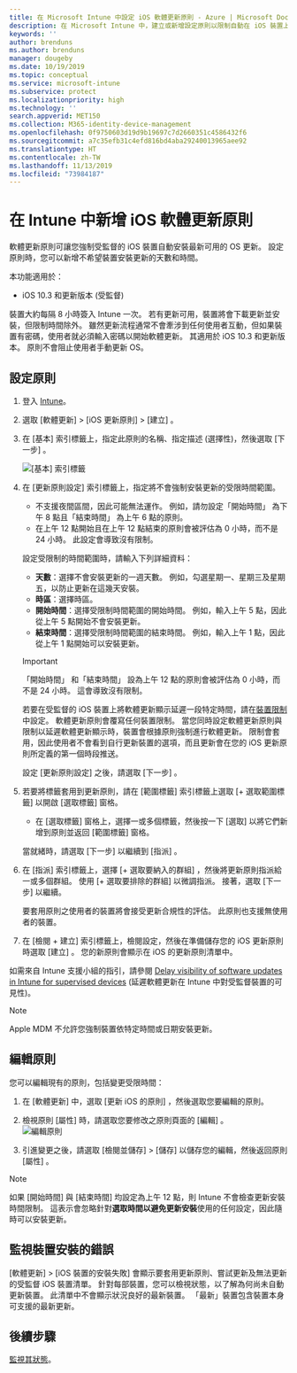 ```yaml
---
title: 在 Microsoft Intune 中設定 iOS 軟體更新原則 - Azure | Microsoft Docs
description: 在 Microsoft Intune 中，建立或新增設定原則以限制自動在 iOS 裝置上安裝軟體更新的時間。 您可以選擇未安裝更新的日期與時間。 您也可以將此原則指派給群組、使用者或裝置，並檢查是否有任何安裝失敗。
keywords: ''
author: brenduns
ms.author: brenduns
manager: dougeby
ms.date: 10/19/2019
ms.topic: conceptual
ms.service: microsoft-intune
ms.subservice: protect
ms.localizationpriority: high
ms.technology: ''
search.appverid: MET150
ms.collection: M365-identity-device-management
ms.openlocfilehash: 0f9750603d19d9b19697c7d2660351c4586432f6
ms.sourcegitcommit: a7c35efb31c4efd816bd4aba29240013965aee92
ms.translationtype: HT
ms.contentlocale: zh-TW
ms.lasthandoff: 11/13/2019
ms.locfileid: "73984187"
---
```

# <a name="add-ios-software-update-policies-in-intune"></a>在 Intune 中新增 iOS 軟體更新原則

軟體更新原則可讓您強制受監督的 iOS 裝置自動安裝最新可用的 OS 更新。 設定原則時，您可以新增不希望裝置安裝更新的天數和時間。

本功能適用於：

- iOS 10.3 和更新版本 (受監督)

裝置大約每隔 8 小時簽入 Intune 一次。 若有更新可用，裝置將會下載更新並安裝，但限制時間除外。 雖然更新流程通常不會牽涉到任何使用者互動，但如果裝置有密碼，使用者就必須輸入密碼以開始軟體更新。 其適用於 iOS 10.3 和更新版本。 原則不會阻止使用者手動更新 OS。

## <a name="configure-the-policy"></a>設定原則

1. 登入 [Intune](https://go.microsoft.com/fwlink/?linkid=2090973)。
2. 選取 [軟體更新]   > [iOS 更新原則]   > [建立]  。
3. 在 [基本]  索引標籤上，指定此原則的名稱、指定描述 (選擇性)，然後選取 [下一步]  。

   ![[基本] 索引標籤](./media/software-updates-ios/basics-tab.png) 

4. 在 [更新原則設定]  索引標籤上，指定將不會強制安裝更新的受限時間範圍。  
   - 不支援夜間區間，因此可能無法運作。 例如，請勿設定「開始時間」  為下午 8 點且「結束時間」  為上午 6 點的原則。
   - 在上午 12 點開始且在上午 12 點結束的原則會被評估為 0 小時，而不是 24 小時。 此設定會導致沒有限制。

   設定受限制的時間範圍時，請輸入下列詳細資料：

   - **天數**：選擇不會安裝更新的一週天數。 例如，勾選星期一、星期三及星期五，以防止更新在這幾天安裝。
   - **時區**：選擇時區。
   - **開始時間**：選擇受限制時間範圍的開始時間。 例如，輸入上午 5 點，因此從上午 5 點開始不會安裝更新。
   - **結束時間**：選擇受限制時間範圍的結束時間。 例如，輸入上午 1 點，因此從上午 1 點開始可以安裝更新。
  
   > [!IMPORTANT]  
   > 「開始時間」  和「結束時間」  設為上午 12 點的原則會被評估為 0 小時，而不是 24 小時。 這會導致沒有限制。  
    
   若要在受監督的 iOS 裝置上將軟體更新顯示延遲一段特定時間，請在[裝置限制](../configuration/device-restrictions-ios.md#general)中設定。 軟體更新原則會覆寫任何裝置限制。 當您同時設定軟體更新原則與限制以延遲軟體更新顯示時，裝置會根據原則強制進行軟體更新。 限制會套用，因此使用者不會看到自行更新裝置的選項，而且更新會在您的 iOS 更新原則所定義的第一個時段推送。

   設定 [更新原則設定]  之後，請選取 [下一步]  。 

5. 若要將標籤套用到更新原則，請在 [範圍標籤]  索引標籤上選取 [+ 選取範圍標籤]  以開啟 [選取標籤]  窗格。
   
   - 在 [選取標籤]  窗格上，選擇一或多個標籤，然後按一下 [選取]  以將它們新增到原則並返回 [範圍標籤]  窗格。  

   當就緒時，請選取 [下一步]  以繼續到 [指派]  。

6. 在 [指派]  索引標籤上，選擇 [+ 選取要納入的群組]  ，然後將更新原則指派給一或多個群組。 使用 [+ 選取要排除的群組]  以微調指派。 接著，選取 [下一步]  以繼續。 

   要套用原則之使用者的裝置將會接受更新合規性的評估。 此原則也支援無使用者的裝置。

7. 在 [檢閱 + 建立]  索引標籤上，檢閱設定，然後在準備儲存您的 iOS 更新原則時選取 [建立]  。 您的新原則會顯示在 iOS 的更新原則清單中。


如需來自 Intune 支援小組的指引，請參閱 [Delay visibility of software updates in Intune for supervised devices](https://techcommunity.microsoft.com/t5/Intune-Customer-Success/Delaying-visibility-of-software-updates-in-Intune-for-supervised/ba-p/345753) (延遲軟體更新在 Intune 中對受監督裝置的可見性)。

> [!NOTE]
> Apple MDM 不允許您強制裝置依特定時間或日期安裝更新。

## <a name="edit-a-policy"></a>編輯原則
您可以編輯現有的原則，包括變更受限時間：

1. 在 [軟體更新]  中，選取 [更新 iOS 的原則]  ，然後選取您要編輯的原則。

2. 檢視原則 [屬性]  時，請選取您要修改之原則頁面的 [編輯]  。  
   ![編輯原則](./media/software-updates-ios/edit-policy.png)   

3. 引進變更之後，請選取 [檢閱並儲存]   > [儲存]  以儲存您的編輯，然後返回原則 [屬性]  。  
 
> [!NOTE]
> 如果 [開始時間]  與 [結束時間]  均設定為上午 12 點，則 Intune 不會檢查更新安裝時間限制。 這表示會忽略針對**選取時間以避免更新安裝**使用的任何設定，因此隨時可以安裝更新。  


## <a name="monitor-device-installation-failures"></a>監視裝置安裝的錯誤
<!-- 1352223 -->
[軟體更新]   > [iOS 裝置的安裝失敗]  會顯示要套用更新原則、嘗試更新及無法更新的受監督 iOS 裝置清單。 針對每部裝置，您可以檢視狀態，以了解為何尚未自動更新裝置。 此清單中不會顯示狀況良好的最新裝置。 「最新」裝置包含裝置本身可支援的最新更新。

## <a name="next-steps"></a>後續步驟

[監視其狀態](../configuration/device-profile-monitor.md)。
